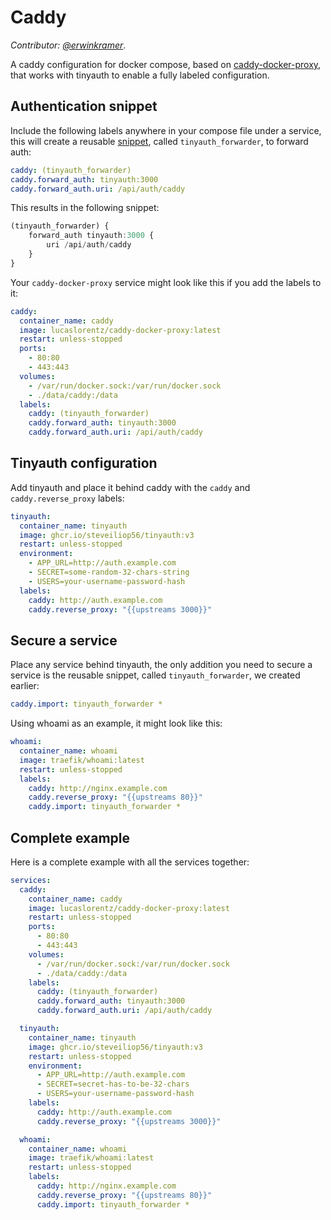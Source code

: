 # Caddy

_Contributor: [@erwinkramer](https://github.com/erwinkramer)_.

A caddy configuration for docker compose, based on [caddy-docker-proxy](https://github.com/lucaslorentz/caddy-docker-proxy), that works with tinyauth to enable a fully labeled configuration.

## Authentication snippet

Include the following labels anywhere in your compose file under a service, this will create a reusable [snippet](https://caddyserver.com/docs/caddyfile/concepts#snippets), called `tinyauth_forwarder`, to forward auth:

```yaml
caddy: (tinyauth_forwarder)
caddy.forward_auth: tinyauth:3000
caddy.forward_auth.uri: /api/auth/caddy
```

This results in the following snippet:

```typescript
(tinyauth_forwarder) {
	forward_auth tinyauth:3000 {
		uri /api/auth/caddy
	}
}
```

Your `caddy-docker-proxy` service might look like this if you add the labels to it:

```yaml
caddy:
  container_name: caddy
  image: lucaslorentz/caddy-docker-proxy:latest
  restart: unless-stopped
  ports:
    - 80:80
    - 443:443
  volumes:
    - /var/run/docker.sock:/var/run/docker.sock
    - ./data/caddy:/data
  labels:
    caddy: (tinyauth_forwarder)
    caddy.forward_auth: tinyauth:3000
    caddy.forward_auth.uri: /api/auth/caddy
```

## Tinyauth configuration

Add tinyauth and place it behind caddy with the `caddy` and `caddy.reverse_proxy` labels:

```yaml
tinyauth:
  container_name: tinyauth
  image: ghcr.io/steveiliop56/tinyauth:v3
  restart: unless-stopped
  environment:
    - APP_URL=http://auth.example.com
    - SECRET=some-random-32-chars-string
    - USERS=your-username-password-hash
  labels:
    caddy: http://auth.example.com
    caddy.reverse_proxy: "{{upstreams 3000}}"
```

## Secure a service

Place any service behind tinyauth, the only addition you need to secure a service is the reusable snippet, called `tinyauth_forwarder`, we created earlier:

```yaml
caddy.import: tinyauth_forwarder *
```

Using whoami as an example, it might look like this:

```yaml
whoami:
  container_name: whoami
  image: traefik/whoami:latest
  restart: unless-stopped
  labels:
    caddy: http://nginx.example.com
    caddy.reverse_proxy: "{{upstreams 80}}"
    caddy.import: tinyauth_forwarder *
```

## Complete example

Here is a complete example with all the services together:

```yaml
services:
  caddy:
    container_name: caddy
    image: lucaslorentz/caddy-docker-proxy:latest
    restart: unless-stopped
    ports:
      - 80:80
      - 443:443
    volumes:
      - /var/run/docker.sock:/var/run/docker.sock
      - ./data/caddy:/data
    labels:
      caddy: (tinyauth_forwarder)
      caddy.forward_auth: tinyauth:3000
      caddy.forward_auth.uri: /api/auth/caddy

  tinyauth:
    container_name: tinyauth
    image: ghcr.io/steveiliop56/tinyauth:v3
    restart: unless-stopped
    environment:
      - APP_URL=http://auth.example.com
      - SECRET=secret-has-to-be-32-chars
      - USERS=your-username-password-hash
    labels:
      caddy: http://auth.example.com
      caddy.reverse_proxy: "{{upstreams 3000}}"

  whoami:
    container_name: whoami
    image: traefik/whoami:latest
    restart: unless-stopped
    labels:
      caddy: http://nginx.example.com
      caddy.reverse_proxy: "{{upstreams 80}}"
      caddy.import: tinyauth_forwarder *
```
